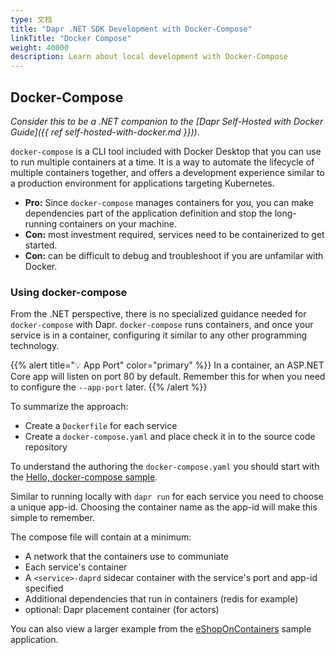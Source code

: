 ```yaml
---
type: 文档
title: "Dapr .NET SDK Development with Docker-Compose"
linkTitle: "Docker Compose"
weight: 40000
description: Learn about local development with Docker-Compose
---
```


## Docker-Compose

*Consider this to be a .NET companion to the [Dapr Self-Hosted with Docker Guide]({{ ref self-hosted-with-docker.md }}))*.

`docker-compose` is a CLI tool included with Docker Desktop that you can use to run multiple containers at a time. It is a way to automate the lifecycle of multiple containers together, and offers a development experience similar to a production environment for applications targeting Kubernetes.

- **Pro:** Since `docker-compose` manages containers for you, you can make dependencies part of the application definition and stop the long-running containers on your machine.
- **Con:** most investment required, services need to be containerized to get started.
- **Con:** can be difficult to debug and troubleshoot if you are unfamilar with Docker.

### Using docker-compose

From the .NET perspective, there is no specialized guidance needed for `docker-compose` with Dapr. `docker-compose` runs containers, and once your service is in a container, configuring it similar to any other programming technology.

{{% alert title="💡 App Port" color="primary" %}}
In a container, an ASP.NET Core app will listen on port 80 by default. Remember this for when you need to configure the `--app-port` later.
{{% /alert %}}

To summarize the approach:

- Create a `Dockerfile` for each service
- Create a `docker-compose.yaml` and place check it in to the source code repository

To understand the authoring the `docker-compose.yaml` you should start with the [Hello, docker-compose sample](https://github.com/dapr/samples/tree/master/hello-docker-compose).

Similar to running locally with `dapr run` for each service you need to choose a unique app-id. Choosing the container name as the app-id will make this simple to remember.

The compose file will contain at a minimum:

- A network that the containers use to communiate
- Each service's container
- A `<service>-daprd` sidecar container with the service's port and app-id specified
- Additional dependencies that run in containers (redis for example)
- optional: Dapr placement container (for actors)

You can also view a larger example from the [eShopOnContainers](https://github.com/dotnet-architecture/eShopOnDapr/blob/master/docker-compose.yml) sample application.

